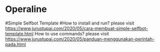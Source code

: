 # Operaline
#Simple Selfbot Template 
#How to install and run?
please visit https://www.jurustupai.com/2020/05/cara-membuat-simple-selfbot-template.html
How to use commands?
please visit https://www.jurustupai.com/2020/05/panduan-menggunakan-perintah-pada.html
